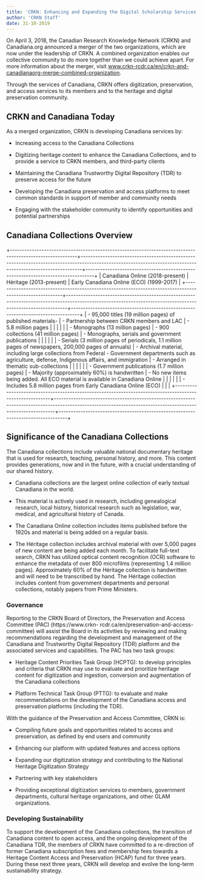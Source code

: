 ```yaml
---
title: 'CRKN: Enhancing and Expanding the Digital Scholarship Services of Canadiana'
author: 'CRKN Staff'
date: 31-10-2019
---
```


On April 3, 2018, the Canadian Research Knowledge Network (CRKN) and Canadiana.org announced a merger of the two organizations, which are now under the leadership of CRKN. A combined organization enables our collective community to do more together than we could achieve apart. For more information about the merger, visit www.crkn-rcdr.ca/en/crkn-and-canadianaorg-merge-combined-organization.

Through the services of Canadiana, CRKN offers digitization, preservation, and access services to its members and to the heritage and digital preservation community.

## CRKN and Canadiana Today 

As a merged organization, CRKN is developing Canadiana services by:

-   Increasing access to the Canadiana Collections

-   Digitizing heritage content to enhance the Canadiana Collections, and to provide a service to CRKN members, and third-party clients

-   Maintaining the Canadiana Trustworthy Digital Repository (TDR) to preserve access for the future

-   Developing the Canadiana preservation and access platforms to meet common standards in support of member and community needs

-   Engaging with the stakeholder community to identify opportunities and potential partnerships

## Canadiana Collections Overview 

+---------------------------------------------------------------------------------------------------------+------------------------------------------------------------------------------------------------------------------------------------------------------------+---------------------------------------------------------------------------------+
| Canadiana Online (2018-present)                                                                         | Héritage (2013-present)                                                                                                                                    | Early Canadiana Online (ECO) (1999-2017)                                        |
+---------------------------------------------------------------------------------------------------------+------------------------------------------------------------------------------------------------------------------------------------------------------------+---------------------------------------------------------------------------------+
| -   95,000 titles (19 million pages) of published materials-                                            | -   Partnership between CRKN members and LAC                                                                                                               | -   5.8 million pages                                                           |
|                                                                                                         |                                                                                                                                                            |                                                                                 |
| -   Monographs (13 million pages)                                                                       | -   900 collections (41 million pages)                                                                                                                     | -   Monographs, serials and government publications                             |
|                                                                                                         |                                                                                                                                                            |                                                                                 |
| -   Serials (3 million pages of periodicals, 1.1 million pages of newspapers, 200,000 pages of annuals) | -   Archival material, including large collections from Federal - Government departments such as agriculture, defense, Indigenous affairs, and immigration | -   Arranged in thematic sub-collections                                        |
|                                                                                                         |                                                                                                                                                            |                                                                                 |
| -   Government publications (1.7 million pages)                                                         | -   Majority (approximately 60%) is handwritten                                                                                                            | -   No new items being added. All ECO material is available in Canadiana Online |
|                                                                                                         |                                                                                                                                                            |                                                                                 |
| -   Includes 5.8 million pages from Early Canadiana Online (ECO)                                        |                                                                                                                                                            |                                                                                 |
+---------------------------------------------------------------------------------------------------------+------------------------------------------------------------------------------------------------------------------------------------------------------------+---------------------------------------------------------------------------------+

## Significance of the Canadiana Collections 

The Canadiana collections include valuable national documentary heritage that is used for research, teaching, personal history, and more. This content provides generations, now and in the future, with a crucial understanding of our shared history.

-   Canadiana collections are the largest online collection of early textual Canadiana in the world.

-   This material is actively used in research, including genealogical research, local history, historical research such as legislation, war, medical, and agricultural history of Canada.

-   The Canadiana Online collection includes items published before the 1920s and material is being added on a regular basis.

-   The Héritage collection includes archival material with over 5,000 pages of new content are being added each month. To facilitate full-text search, CRKN has utilized optical content recognition (OCR) software to enhance the metadata of over 800 microfilms (representing 1.4 million pages). Approximately 60% of the Héritage collection is handwritten and will need to be transcribed by hand. The Héritage collection includes content from government departments and personal collections, notably papers from Prime Ministers.

### Governance 

Reporting to the CRKN Board of Directors, the Preservation and Access Committee (PAC) (https://www.crkn- rcdr.ca/en/preservation-and-access-committee) will assist the Board in its activities by reviewing and making recommendations regarding the development and management of the Canadiana and Trustworthy Digital Repository (TDR) platform and the associated services and capabilities. The PAC has two task groups:

-   Heritage Content Priorities Task Group (HCPTG): to develop principles and criteria that CRKN may use to evaluate and prioritize heritage content for digitization and ingestion, conversion and augmentation of the Canadiana collections

-   Platform Technical Task Group (PTTG): to evaluate and make recommendations on the development of the Canadiana access and preservation platforms (including the TDR).

With the guidance of the Preservation and Access Committee, CRKN is:

-   Compiling future goals and opportunities related to access and preservation, as defined by end users and community

-   Enhancing our platform with updated features and access options

-   Expanding our digitization strategy and contributing to the National Heritage Digitization Strategy

-   Partnering with key stakeholders

-   Providing exceptional digitization services to members, government departments, cultural heritage organizations, and other GLAM organizations.

### Developing Sustainability 

To support the development of the Canadiana collections, the transition of Canadiana content to open access, and the ongoing development of the Canadiana TDR, the members of CRKN have committed to a re-direction of former Canadiana subscription fees and membership fees towards a Heritage Content Access and Preservation (HCAP) fund for three years. During these next three years, CRKN will develop and evolve the long-term sustainability strategy.
